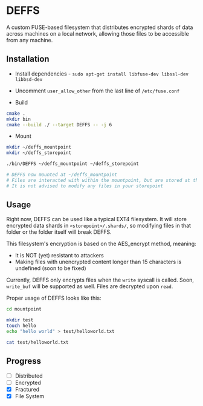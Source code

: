 # DEFFS
A custom FUSE-based filesystem that distributes encrypted shards of data across
machines on a local network, allowing those files to be accessible from any
machine.

## Installation
- Install dependencies - `sudo apt-get install libfuse-dev libssl-dev libbsd-dev`

- Uncomment `user_allow_other` from the last line of `/etc/fuse.conf`

- Build

```bash
cmake .
mkdir bin
cmake --build ./ --target DEFFS -- -j 6
```

- Mount

```bash
mkdir ~/deffs_mountpoint
mkdir ~/deffs_storepoint

./bin/DEFFS ~/deffs_mountpoint ~/deffs_storepoint

# DEFFS now mounted at ~/deffs_mountpoint
# Files are interacted with within the mountpoint, but are stored at the storepoint
# It is not advised to modify any files in your storepoint
```

## Usage
Right now, DEFFS can be used like a typical EXT4 filesystem. It will store
encrypted data shards in `<storepoint>/.shards/`, so modifying files in that
folder or the folder itself will break DEFFS.

This filesystem's encryption is based on the AES_encrypt method, meaning:
- It is NOT (yet) resistant to attackers
- Making files with unencrypted content longer than 15 characters is undefined (soon to be fixed)

Currently, DEFFS only encrypts files when the `write` syscall is called. Soon,
`write_buf` will be supported as well. Files are decrypted upon `read`.

Proper usage of DEFFS looks like this:

```bash
cd mountpoint

mkdir test
touch hello
echo "hello world" > test/helloworld.txt

cat test/helloworld.txt
```

## Progress
- [ ] Distributed
- [ ] Encrypted
- [x] Fractured
- [x] File System
